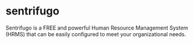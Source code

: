 # sentrifugo
Sentrifugo is a FREE and powerful Human Resource Management System (HRMS) that can be easily configured to meet your organizational needs.
